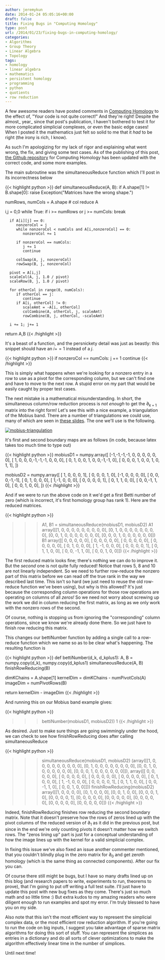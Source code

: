 ```yaml
---
author: jeremykun
date: 2014-01-24 05:05:16+00:00
draft: false
title: Fixing Bugs in "Computing Homology"
type: post
url: /2014/01/23/fixing-bugs-in-computing-homology/
categories:
- Algorithms
- Group Theory
- Linear Algebra
- Topology
tags:
- homology
- linear algebra
- mathematics
- persistent homology
- programming
- python
- quotients
- row reduction
---
```


A few awesome readers have posted comments in [Computing Homology](http://jeremykun.com/2013/04/10/computing-homology/) to the effect of, "Your code is not quite correct!" And they're right! Despite the almost_ year_ since that post's publication, I haven't bothered to test it for more complicated simplicial complexes, or even the basic edge cases! When I posted it the mathematics just felt so solid to me that it _had_ to be right (the irony is rich, I know).

As such I'm apologizing for my lack of rigor and explaining what went wrong, the fix, and giving some test cases. As of the publishing of this post, [the Github repository](https://github.com/j2kun/computing-homology) for Computing Homology has been updated with the correct code, and some more examples.

The main subroutine was the simultaneousReduce function which I'll post in its incorrectness below

{{< highlight python >}}
def simultaneousReduce(A, B):
   if A.shape[1] != B.shape[0]:
      raise Exception("Matrices have the wrong shape.")

   numRows, numCols = A.shape # col reduce A

   i,j = 0,0
   while True:
      if i >= numRows or j >= numCols:
         break

      if A[i][j] == 0:
         nonzeroCol = j
         while nonzeroCol < numCols and A[i,nonzeroCol] == 0:
            nonzeroCol += 1

         if nonzeroCol == numCols:
            j += 1
            continue

         colSwap(A, j, nonzeroCol)
         rowSwap(B, j, nonzeroCol)

      pivot = A[i,j]
      scaleCol(A, j, 1.0 / pivot)
      scaleRow(B, j, 1.0 / pivot)

      for otherCol in range(0, numCols):
         if otherCol == j:
            continue
         if A[i, otherCol] != 0:
            scaleAmt = -A[i, otherCol]
            colCombine(A, otherCol, j, scaleAmt)
            rowCombine(B, j, otherCol, -scaleAmt)

      i += 1; j+= 1

   return A,B
{{< /highlight >}}

It's a beast of a function, and the persnickety detail was just as beastly: this snippet should have an $i += 1$ instead of a $j$.

{{< highlight python >}}
if nonzeroCol == numCols:
   j += 1
   continue
{{< /highlight >}}

This is simply what happens when we're looking for a nonzero entry in a row to use as a pivot for the corresponding column, but we can't find one and have to move to the next row. A stupid error on my part that would be easily caught by proper test cases.

The next mistake is a mathematical misunderstanding. In short, the simultaneous column/row reduction process is _not enough_ to get the $\partial_{k+1}$ matrix into the right form! Let's see this with a nice example, a triangulation of the Mobius band. There are a number of triangulations we could use, many of which are seen in [these slides](http://www.ual.es/Congresos/JMDA2012/transparencias/chavezjmda2012.pdf). The one we'll use is the following.

[![mobius-triangulation](http://jeremykun.files.wordpress.com/2014/01/mobius-triangulation.png)
](http://jeremykun.files.wordpress.com/2014/01/mobius-triangulation.png)

It's first and second boundary maps are as follows (in code, because latex takes too much time to type out)

{{< highlight python >}}
mobiusD1 = numpy.array([
   [-1,-1,-1,-1, 0, 0, 0, 0, 0, 0],
   [ 1, 0, 0, 0,-1,-1,-1, 0, 0, 0],
   [ 0, 1, 0, 0, 1, 0, 0,-1,-1, 0],
   [ 0, 0, 0, 1, 0, 0, 1, 0, 1, 1],
])

mobiusD2 = numpy.array([
   [ 1, 0, 0, 0, 1],
   [ 0, 0, 0, 1, 0],
   [-1, 0, 0, 0, 0],
   [ 0, 0, 0,-1,-1],
   [ 0, 1, 0, 0, 0],
   [ 1,-1, 0, 0, 0],
   [ 0, 0, 0, 0, 1],
   [ 0, 1, 1, 0, 0],
   [ 0, 0,-1, 1, 0],
   [ 0, 0, 1, 0, 0],
])
{{< /highlight >}}

And if we were to run the above code on it we'd get a first Betti number of zero (which is incorrect, it's first homology group has rank 1). Here are the reduced matrices.

{{< highlight python >}}
>>> A1, B1 = simultaneousReduce(mobiusD1, mobiusD2)
>>> A1
array([[1, 0, 0, 0, 0, 0, 0, 0, 0, 0],
       [0, 1, 0, 0, 0, 0, 0, 0, 0, 0],
       [0, 0, 1, 0, 0, 0, 0, 0, 0, 0],
       [0, 0, 0, 1, 0, 0, 0, 0, 0, 0]])
>>> B1
array([[ 0,  0,  0,  0,  0],
       [ 0,  0,  0,  0,  0],
       [ 0,  0,  0,  0,  0],
       [ 0,  0,  0,  0,  0],
       [ 0,  1,  0,  0,  0],
       [ 1, -1,  0,  0,  0],
       [ 0,  0,  0,  0,  1],
       [ 0,  1,  1,  0,  0],
       [ 0,  0, -1,  1,  0],
       [ 0,  0,  1,  0,  0]])
{{< /highlight >}}

The first reduced matrix looks fine; there's nothing we can do to improve it. But the _second_ one is not quite fully reduced! Notice that rows 5, 8 and 10 are not linearly independent. So we need to further row-reduce the nonzero part of this matrix before we can read off the true rank in the way we described last time. This isn't so hard (we just need to reuse the old row-reduce function we've been using), but why is this allowed? It's just because the corresponding column operations for those row operations are operating on columns of all _zeros!_ So we need not worry about screwing up the work we did in column reducing the first matrix, as long as we only work with the nonzero rows of the second.

Of course, nothing is stopping us from ignoring the "corresponding" column operations, since we know we're already done there. So we just have to finish row reducing this matrix.

This changes our bettiNumber function by adding a single call to a row-reduce function which we name so as to be clear what's happening. The resulting function is

{{< highlight python >}}
def bettiNumber(d_k, d_kplus1):
   A, B = numpy.copy(d_k), numpy.copy(d_kplus1)
   simultaneousReduce(A, B)
   finishRowReducing(B)

   dimKChains = A.shape[1]
   kernelDim = dimKChains - numPivotCols(A)
   imageDim = numPivotRows(B)

   return kernelDim - imageDim
{{< /highlight >}}

And running this on our Mobius band example gives:

{{< highlight python >}}
>>> bettiNumber(mobiusD1, mobiusD2))
1
{{< /highlight >}}

As desired. Just to make sure things are going swimmingly under the hood, we can check to see how finishRowReducing does after calling simultaneousReduce

{{< highlight python >}}
>>> simultaneousReduce(mobiusD1, mobiusD2)
(array([[1, 0, 0, 0, 0, 0, 0, 0, 0, 0],
       [0, 1, 0, 0, 0, 0, 0, 0, 0, 0],
       [0, 0, 1, 0, 0, 0, 0, 0, 0, 0],
       [0, 0, 0, 1, 0, 0, 0, 0, 0, 0]]), array([[ 0,  0,  0,  0,  0],
       [ 0,  0,  0,  0,  0],
       [ 0,  0,  0,  0,  0],
       [ 0,  0,  0,  0,  0],
       [ 0,  1,  0,  0,  0],
       [ 1, -1,  0,  0,  0],
       [ 0,  0,  0,  0,  1],
       [ 0,  1,  1,  0,  0],
       [ 0,  0, -1,  1,  0],
       [ 0,  0,  1,  0,  0]]))
>>> finishRowReducing(mobiusD2)
array([[1, 0, 0, 0, 0],
       [0, 1, 0, 0, 0],
       [0, 0, 1, 0, 0],
       [0, 0, 0, 1, 0],
       [0, 0, 0, 0, 1],
       [0, 0, 0, 0, 0],
       [0, 0, 0, 0, 0],
       [0, 0, 0, 0, 0],
       [0, 0, 0, 0, 0],
       [0, 0, 0, 0, 0]])
{{< /highlight >}}

Indeed, finishRowReducing finishes row reducing the second boundary matrix. Note that it doesn't preserve how the rows of zeros lined up with the pivot columns of the reduced version of $\partial_1$ as it did in the previous post, but since in the end we're only counting pivots it doesn't matter how we switch rows. The "zeros lining up" part is just for a conceptual understanding of how the image lines up with the kernel for a valid simplicial complex.

In fixing this issue we've also fixed an issue another commenter mentioned, that you couldn't blindly plug in the zero matrix for $\partial_0$ and get zeroth homology (which is the same thing as connected components). After our fix you can.

Of course there still might be bugs, but I have so many drafts lined up on this blog (and research papers to write, experiments to run, theorems to prove), that I'm going to put off writing a full test suite. I'll just have to update this post with new bug fixes as they come. There's just so much math and so little time :) But extra kudos to my amazing readers who were diligent enough to run examples and spot my error. I'm truly blessed to have you on my side.

Also note that this isn't the most efficient way to represent the simplicial complex data, or the most efficient row reduction algorithm. If you're going to run the code on big inputs, I suggest you take advantage of sparse matrix algorithms for doing this sort of stuff. You can represent the simplices as entries in a dictionary and do all sorts of clever optimizations to make the algorithm effectively linear time in the number of simplices.

Until next time!
